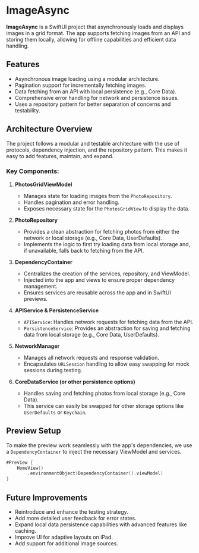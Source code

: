 # ImageAsync

**ImageAsync** is a SwiftUI project that asynchronously loads and displays images in a grid format. The app supports fetching images from an API and storing them locally, allowing for offline capabilities and efficient data handling.

## Features

- Asynchronous image loading using a modular architecture.
- Pagination support for incrementally fetching images.
- Data fetching from an API with local persistence (e.g., Core Data).
- Comprehensive error handling for network and persistence issues.
- Uses a repository pattern for better separation of concerns and testability.

## Architecture Overview

The project follows a modular and testable architecture with the use of protocols, dependency injection, and the repository pattern. This makes it easy to add features, maintain, and expand.

### Key Components:

1. **PhotosGridViewModel**
   - Manages state for loading images from the `PhotoRepository`.
   - Handles pagination and error handling.
   - Exposes necessary state for the `PhotosGridView` to display the data.

2. **PhotoRepository**
   - Provides a clean abstraction for fetching photos from either the network or local storage (e.g., Core Data, UserDefaults).
   - Implements the logic to first try loading data from local storage and, if unavailable, falls back to fetching from the API.

3. **DependencyContainer**
   - Centralizes the creation of the services, repository, and ViewModel.
   - Injected into the app and views to ensure proper dependency management.
   - Ensures services are reusable across the app and in SwiftUI previews.

4. **APIService & PersistenceService**
   - `APIService`: Handles network requests for fetching data from the API.
   - `PersistenceService`: Provides an abstraction for saving and fetching data from local storage (e.g., Core Data, UserDefaults).

5. **NetworkManager**
   - Manages all network requests and response validation.
   - Encapsulates `URLSession` handling to allow easy swapping for mock sessions during testing.

6. **CoreDataService (or other persistence options)**
   - Handles saving and fetching photos from local storage (e.g., Core Data).
   - This service can easily be swapped for other storage options like `UserDefaults` or `Keychain`.

## Preview Setup

To make the preview work seamlessly with the app's dependencies, we use a `DependencyContainer` to inject the necessary ViewModel and services.

```swift
#Preview {
    HomeView()
        .environmentObject(DependencyContainer().viewModel)
}
```

## Future Improvements

- Reintroduce and enhance the testing strategy.
- Add more detailed user feedback for error states.
- Expand local data persistence capabilities with advanced features like caching.
- Improve UI for adaptive layouts on iPad.
- Add support for additional image sources.
